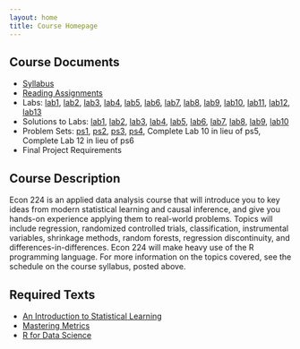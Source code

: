```yaml
---
layout: home 
title: Course Homepage
---
```


## Course Documents
- [Syllabus](./syllabus.pdf)
- [Reading Assignments](./reading-questions.pdf)
- Labs: [lab1](./lab01_student.Rmd), [lab2](./lab02_student.Rmd), [lab3](./lab03_student.Rmd), [lab4](./lab04_student.Rmd), [lab5](./lab05_student.Rmd), [lab6](./lab06_student.Rmd), [lab7](./lab07_student.Rmd), [lab8](./lab08_student.Rmd), [lab9](./lab09_student.Rmd), [lab10](./lab10_student.Rmd), [lab11](./lab11_student.Rmd), [lab12](./lab12_student.Rmd), [lab13](./lab13_student.Rmd)
- Solutions to Labs: [lab1](./lab01.pdf), [lab2](./lab02.pdf), [lab3](./lab03.pdf), [lab4](./lab04.pdf), [lab5](./lab05.pdf), [lab6](./lab06.pdf),  [lab7](./lab07.pdf), [lab8](./lab08.pdf), [lab9](./lab09.pdf), [lab10](./lab10.pdf)
- Problem Sets: [ps1](./ps01-college.pdf), [ps2](./ps02-STAR.pdf), [ps3](./ps03-gpaKNN.pdf), [ps4](./ps04.pdf), Complete Lab 10 in lieu of ps5, Complete Lab 12 in lieu of ps6
- Final Project Requirements

## Course Description
Econ 224 is an applied data analysis course that will introduce you to
key ideas from modern statistical learning and causal inference, and give you hands-on experience applying them to real-world problems. 
Topics will include regression, randomized controlled trials,
classification, instrumental variables, shrinkage methods, random forests, regression discontinuity, and differences-in-differences. Econ 224 will make heavy use of the R programming language. 
For more information on the topics covered, see the schedule on the course syllabus, posted above. 

## Required Texts
  - [An Introduction to Statistical Learning](http://www-bcf.usc.edu/~gareth/ISL/)
  - [Mastering Metrics](http://masteringmetrics.com/)
  - [R for Data Science](http://r4ds.had.co.nz)




 


 

